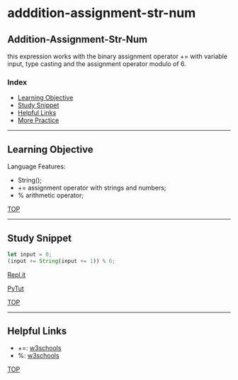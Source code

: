 # adddition-assignment-str-num

## Addition-Assignment-Str-Num

this expression works with the binary assignment operator += with variable input, type casting and the assignment operator modulo of 6. 


### Index
* [Learning Objective](#learning-objective)
* [Study Snippet](#study-snippet)
* [Helpful Links](#helpful-links)
* [More Practice](https://elewa-academy.github.io/12345-345)

___

## Learning Objective

Language Features:
* String();
* += assignment operator with strings and numbers;
* % arithmetic operator;

[TOP](#index)

___
 
## Study Snippet

```js
let input = 0;
(input += String(input += 1)) % 6;
```

[Repl.it](https://repl.it/@Joaoviana/Binary-Operators)

[PyTut](https://goo.gl/kZpftP)

[TOP](#index)

___

## Helpful Links

* +=: [w3schools](https://www.w3schools.com/js/js_assignment.asp)
* %: [w3schools](https://www.w3schools.com/js/js_arithmetic.asp)

[TOP](#index)
